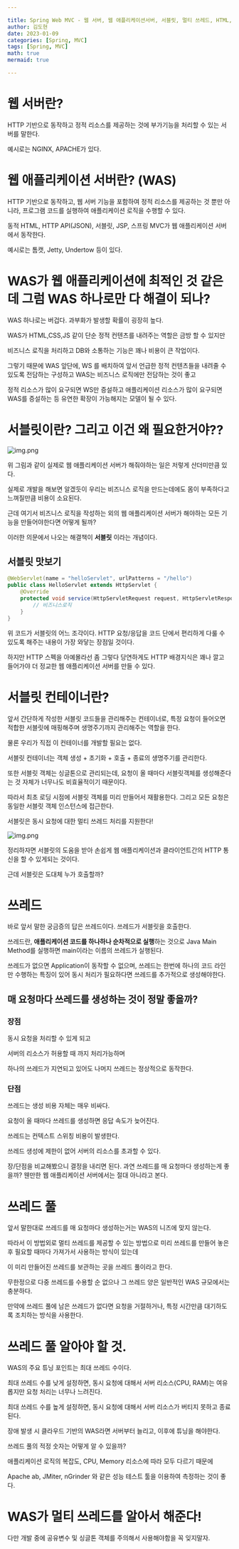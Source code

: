 ```yaml
---

title: Spring Web MVC - 웹 서버, 웹 애플리케이션서버, 서블릿, 멀티 쓰레드, HTML, HTTP, API, CSR, SSR
author: 김도현
date: 2023-01-09
categories: [Spring, MVC]
tags: [Spring, MVC]
math: true
mermaid: true

---
```


# 웹 서버란?

HTTP 기반으로 동작하고 정적 리소스를 제공하는 것에 부가기능을 처리할 수 있는 서버를 말한다.

예시로는 NGINX, APACHE가 있다.


# 웹 애플리케이션 서버란? (WAS)

HTTP 기반으로 동작하고, 웹 서버 기능을 포함하여 정적 리소스를 제공하는 것 뿐만 아니라, 프로그램 코드를 실행하여 애플리케이션 로직을 수행할 수 있다.

동적 HTML, HTTP API(JSON), 서블릿, JSP, 스프링 MVC가 웹 애플리케이션 서버에서 동작한다.

예시로는 톰캣, Jetty, Undertow 등이 있다.

# WAS가 웹 애플리케이션에 최적인 것 같은데 그럼 WAS 하나로만 다 해결이 되나?

WAS 하나로는 버겁다. 과부화가 발생할 확률이 굉장히 높다.

WAS가 HTML,CSS,JS 같이 단순 정적 컨텐츠를 내려주는 역할은 금방 할 수 있지만

비즈니스 로직을 처리하고 DB와 소통하는 기능은 꽤나 비용이 큰 작업이다.

그렇기 때문에 WAS 앞단에, WS 를 배치하여 앞서 언급한 정적 컨텐츠들을 내려줄 수 있도록 전담하는 구성하고 WAS는 비즈니스 로직에만 전담하는 것이 좋고

정적 리소스가 많이 요구되면 WS만 증설하고 애플리케이션 리소스가 많이 요구되면 WAS를 증설하는 등 유연한 확장이 가능해지는 모델이 될 수 있다.

# 서블릿이란? 그리고 이건 왜 필요한거야??

![img.png](images/서버가해야할일.png)

위 그림과 같이 실제로 웹 애플리케이션 서버가 해줘야하는 일은 저렇게 산더미만큼 있다.

실제로 개발을 해보면 알겠듯이 우리는 비즈니스 로직을 만드는데에도 몸이 부족하다고 느껴질만큼 비용이 소요된다.

근데 여기서 비즈니스 로직을 작성하는 외의 웹 애플리케이션 서버가 해야하는 모든 기능을 만들어야한다면 어떻게 될까?

이러한 의문에서 나오는 해결책이 **서블릿** 이라는 개념이다.

## 서블릿 맛보기
```java
@WebServlet(name = "helloServlet", urlPatterns = "/hello")
public class HelloServlet extends HttpServlet {
    @Override
    protected void service(HttpServletRequest request, HttpServletResponse response) {
        // 비즈니스로직
    }
}
```
위 코드가 서블릿의 어느 조각이다. HTTP 요청/응답을 코드 단에서 편리하게 다룰 수 있도록 해주는 내용이 가장 와닿는 장점일 것이다.

하지만 HTTP 스펙을 아예몰라선 좀 그렇다 당연하게도 HTTP 배경지식은 꽤나 깔고 들어가야 더 정교한 웹 애플리케이션 서버를 만들 수 있다.

# 서블릿 컨테이너란?

앞서 간단하게 작성한 서블릿 코드들을 관리해주는 컨테이너로, 특정 요청이 들어오면 적합한 서블릿에 매핑해주며 생명주기까지 관리해주는 역할을 한다.

물론 우리가 직접 이 컨테이너를 개발할 필요는 없다.

서블릿 컨테이너는 객체 생성 + 초기화 + 호출 + 종료의 생명주기를 관리한다.

또한 서블릿 객체는 싱글톤으로 관리되는데, 요청이 올 때마다 서블릿객체를 생성해준다는 것 자체가 너무나도 비효율적이기 때문이다.

따라서 최초 로딩 시점에 서블릿 객체를 미리 만들어서 재활용한다. 그리고 모든 요청은 동일한 서블릿 객체 인스턴스에 접근한다.

서블릿은 동시 요청에 대한 멀티 쓰레드 처리를 지원한다!

![img.png](images/서블릿을호출하는것은.png)

정리하자면 서블릿의 도움을 받아 손쉽게 웹 애플리케이션과 클라이언트간의 HTTP 통신을 할 수 있게되는 것이다.

근데 서블릿은 도대체 누가 호출할까?

# 쓰레드

바로 앞서 말한 궁금증의 답은 쓰레드이다. 쓰레드가 서블릿을 호출한다.

쓰레드란, **애플리케이션 코드를 하나하나 순차적으로 실행**하는 것으로 Java Main Method를 실행하면 main이라는 이름의 쓰레드가 실행된다.

쓰레드가 없으면 Application이 동작할 수 없으며, 쓰레드는 한번에 하나의 코드 라인만 수행하는 특징이 있어 동시 처리가 필요하다면 쓰레드를 추가적으로 생성해야한다.

## 매 요청마다 쓰레드를 생성하는 것이 정말 좋을까?

### 장점

동시 요청을 처리할 수 있게 되고

서버의 리소스가 허용할 때 까지 처리가능하며

하나의 쓰레드가 지연되고 있어도 나머지 쓰레드는 정상적으로 동작한다.

### 단점

쓰레드는 생성 비용 자체는 매우 비싸다.

요청이 올 때마다 쓰레드를 생성하면 응답 속도가 늦어진다.

쓰레드는 컨텍스트 스위칭 비용이 발생한다.

쓰레드 생성에 제한이 없어 서버의 리소스를 초과할 수 있다.


장/단점을 비교해봤으니 결정을 내리면 된다. 과연 쓰레드를 매 요청마다 생성하는게 좋을까? 웬만한 웹 애플리케이션 서버에서는 절대 아니라고 본다.

# 쓰레드 풀

앞서 말한대로 쓰레드를 매 요청마다 생성하는거는 WAS의 니즈에 맞지 않는다.

따라서 이 방법외로 멀티 쓰레드를 제공할 수 있는 방법으로 미리 쓰레드를 만들어 놓은 후 필요할 때마다 가져가서 사용하는 방식이 있는데

이 미리 만들어진 쓰레드를 보관하는 곳을 쓰레드 풀이라고 한다.

무한정으로 다중 쓰레드를 수용할 순 없으나 그 쓰레드 양은 일반적인 WAS 규모에서는 충분하다.

만약에 쓰레드 풀에 남은 쓰레드가 없다면 요청을 거절하거나, 특정 시간만큼 대기하도록 조치하는 방식을 사용한다.

# 쓰레드 풀 알아야 할 것.

WAS의 주요 튜닝 포인트는 최대 쓰레드 수이다.

최대 쓰레드 수를 낮게 설정하면, 동시 요청에 대해서 서버 리소스(CPU, RAM)는 여유롭지만 요청 처리는 너무나 느려진다.

최대 쓰레드 수를 높게 설정하면, 동시 요청에 대해서 서버 리소스가 버티지 못하고 종료된다.

장애 발생 시 클라우드 기반의 WAS라면 서버부터 늘리고, 이후에 튜닝을 해야한다.

쓰레드 풀의 적정 숫자는 어떻게 알 수 있을까?

애플리케이션 로직의 복잡도, CPU, Memory 리소스에 따라 모두 다르기 때문에

Apache ab, JMiter, nGrinder 와 같은 성능 테스트 툴을 이용하여 측정하는 것이 좋다.

# WAS가 멀티 쓰레드를 알아서 해준다!

다만 개발 중에 공유변수 및 싱글톤 객체를 주의해서 사용해야함을 꼭 잊지말자.

